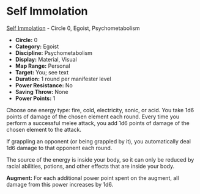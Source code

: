 # Self Immolation

[Self Immolation](/Psionics/S/SelfImmolation.md) - Circle 0, Egoist, Psychometabolism

- **Circle:** 0
- **Category:** Egoist
- **Discipline:** Psychometabolism
- **Display:** Material, Visual
- **Map Range:** Personal
- **Target:** You; see text
- **Duration:** 1 round per manifester level
- **Power Resistance:** No
- **Saving Throw:** None
- **Power Points:** 1

Choose one energy type: fire, cold, electricity, sonic, or acid. You take 1d6 points of damage of the chosen element each round. Every time you perform a successful melee attack, you add 1d6 points of damage of the chosen element to the attack.

If grappling an opponent (or being grappled by it), you automatically deal 1d6 damage to that opponent each round.

The source of the energy is inside your body, so it can only be reduced by racial abilities, potions, and other effects that are inside your body.

**Augment:** For each additional power point spent on the augment, all damage from this power increases by 1d6.
